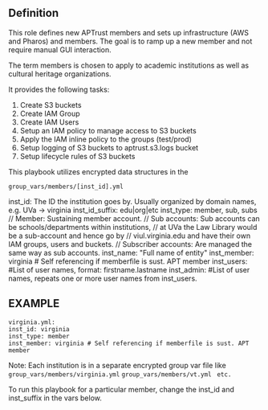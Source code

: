 ## Definition
This role defines new APTrust members and sets up infrastructure (AWS and Pharos) and members. The goal is to ramp up a new member and not require manual GUI interaction.

The term members is chosen to apply to academic institutions as well as cultural heritage organizations.

It provides the following tasks:
 1. Create S3 buckets
 2. Create IAM Group
 3. Create IAM Users
 4. Setup an IAM policy to manage access to S3 buckets
 5. Apply the IAM inline policy to the groups (test/prod)
 6. Setup logging of S3 buckets to aptrust.s3.logs bucket
 7. Setup lifecycle rules of S3 buckets

This playbook utilizes encrypted data structures in the 

```group_vars/members/[inst_id].yml```

inst_id: The ID the institution goes by. Usually organized by domain names,
e.g. UVa -> virginia
inst_id_suffix: edu|org|etc
inst_type: member, sub, subs
// Member: Sustaining member account.
// Sub accounts: Sub accounts can be schools/departments within institutions,
//              at UVa the Law Library would be a sub-account and hence go by
//              viul.virginia.edu and have their own IAM groups, users and buckets.
// Subscriber accounts: Are managed the same way as sub accounts.
inst_name: "Full name of entity"
inst_member: virginia # Self referencing if memberfile is sust. APT member
inst_users: #List of user names, format: firstname.lastname
inst_admin: #List of user names, repeats one or more user names from inst_users.

## EXAMPLE
```
virginia.yml:
inst_id: virginia
inst_type: member
inst_member: virginia # Self referencing if memberfile is sust. APT member
```
Note: Each institution is in a separate encrypted group var file like
```group_vars/members/virginia.yml```
```group_vars/members/vt.yml```
``` etc.```

To run this playbook for a particular member, change the inst_id and inst_suffix in the vars below.

<!--stackedit_data:
eyJoaXN0b3J5IjpbLTQ0NzAzMjY4M119
-->